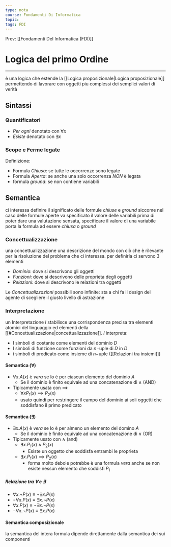 ```yaml
---
type: nota
course: Fondamenti Di Informatica
topic: 
tags: FDI
---
```


Prev: [[Fondamenti Del Informatica (FDI)]]

# Logica del primo Ordine
---
è una logica che estende la [[Logica proposizionale|Logica proposizionale]] permettendo di lavorare con oggetti piu complessi dei semplici valori di verità  

## Sintassi

### Quantificatori
- _Per ogni_ denotato con $\forall x$
- _Esiste_ denotato con $\exists x$ 


### Scope e Ferme legate

Definizione:
- Formula _Chiusa_: se tutte le occorrenze sono legate
- Formula  _Aperta_: se anche una solo occorrenza _NON_ è legata
- formula _ground_: se non contiene variabili 







## Semantica
ci interessa definire il significato delle formule _chiuse_ e _ground_ siccome nel caso delle formule aperte va specificato il valore delle variabili prima di poter dare una valutazione sensata, specificare il valore di una variabile porta la formula ad essere _chiusa_ o _ground_

### Concettualizzazione
una concettualizzazione una descrizione del mondo con ciò che è rilevante per la risoluzione del problema che ci interessa. per definirla ci servono 3 elementi 
- _Dominio_:  dove si descrivono gli oggetti 
- _Funzioni_: dove si descrivono delle proprieta degli oggetti
- _Relazioni_: dove si descrivono le relazioni tra oggetti

Le _Concettualizzazioni_ possibili sono infinite: sta a chi fa il design del agente di scegliere il giusto livello di astrazione 

### Interpretazione
un Interpretazione $I$ stabilisce una corrispondenza precisa tra elementi atomici del linguaggio ed elementi della [[#Concettualizzazione|concettualizzazione]].
$I$ interpreta:
- I simboli di costante come elementi del dominio $D$
- I simboli di funzione come funzioni da $n-$uple di $D$ in $D$
- i simboli di predicato come insieme di $n-$uple ([[Relazioni tra insiemi]])

#### Semantica ($\forall$)
- $\forall x.A(x)$ è _vera_ se lo è per ciascun elemento del dominio $A$
	- Se il dominio  è finito equivale ad una concatenazione di $\land$ (AND)
- Tipicamente usata con $\implies$
	- $\forall x P_1(x) \implies P_2(x)$
	- usato quindi per restringere il campo del dominio ai soli oggetti che soddisfano il primo predicato
	
#### Semantica ($\exists$)
- $\exists x.A(x)$ è _vera_ se lo è per almeno un elemento del domino $A$
	- Se il dominio è finito equivale ad una concatenazione di $\lor$ (OR)
- Tipicamente usato con $\land$ (and)
	- $\exists x . P_1(x) \land P_2(x)$
		- Esiste un oggetto che soddisfa entrambi le proprieta
	- $\exists x . P_1(x) \implies P_2(x)$
		- forma molto debole potrebbe è una formula _vera_ anche se non esiste nessun elemento che soddisfi $P_1$ 

##### Relazione tra $\forall$ e $\exists$
- $\forall x. \lnot P(x) \equiv \lnot \exists x . P(x)$
- $\lnot \forall x. P(x) \equiv \exists x . \lnot P(x)$
- $\forall x. P(x) \equiv \lnot \exists x . \lnot P(x)$
- $\lnot \forall x. \lnot P(x) \equiv \exists x . P(x)$


#### Semantica composizionale
la semantica del intera formula dipende direttamente dalla semantica dei sui componenti 